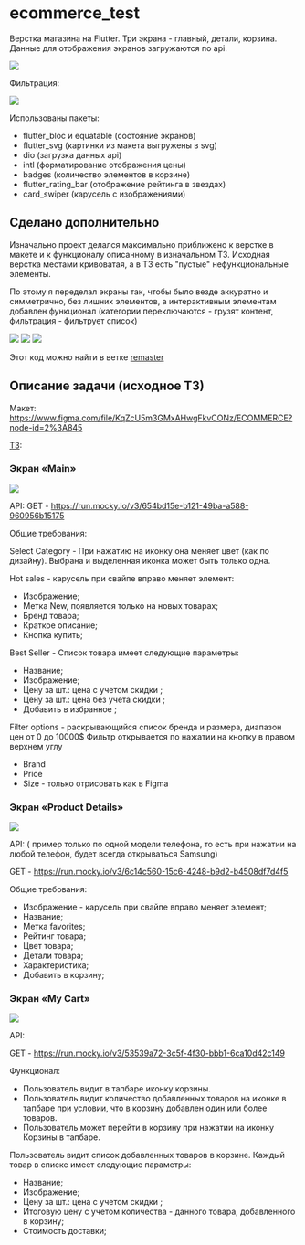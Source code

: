 # ecommerce_test

Верстка магазина на Flutter.
Три экрана - главный, детали, корзина.
Данные для отображения экранов загружаются по api.

![](.github/ecommerce.gif)

Фильтрация:

![](.github/ecommerce-filter.gif)

Использованы пакеты:
- flutter_bloc и equatable (состояние экранов)
- flutter_svg (картинки из макета выгружены в svg)
- dio (загрузка данных api)
- intl (форматирование отображения цены)
- badges (количество элементов в корзине)
- flutter_rating_bar (отображение рейтинга в звездах)
- card_swiper (карусель с изображениями)

## Сделано дополнительно

Изначально проект делался максимально приближено к верстке в макете
и к функционалу описанному в изначальном ТЗ. Исходная верстка местами кривоватая,
а в ТЗ есть "пустые" нефункциональные элементы.

По этому я переделал экраны так, чтобы было везде аккуратно и симметрично,
без лишних элементов, а интерактивным элементам добавлен функционал
(категории переключаются - грузят контент, фильтрация - фильтрует список)

![](.github/ecommerce-new-main.gif)
![](.github/ecommerce-new-details.gif)
![](.github/ecommerce-new-cart.gif)

Этот код можно найти в ветке [remaster](https://github.com/devmaslove/ecommerce_test/tree/remaster)

## Описание задачи (исходное ТЗ)

Макет:
https://www.figma.com/file/KqZcU5m3GMxAHwgFkvCONz/ECOMMERCE?node-id=2%3A845

[ТЗ](https://docs.google.com/document/d/1VedkRcsN6yukGO2uWES4RuIM8KMtESZ8p7zD7nGySMs/edit?usp=sharing):

### Экран «Main»

![](.github/main.png)

API:
GET - https://run.mocky.io/v3/654bd15e-b121-49ba-a588-960956b15175

Общие требования:

Select Category - При нажатию на иконку она меняет цвет (как по дизайну). 
Выбрана и выделенная иконка может быть только одна.

Hot sales - карусель при свайпе вправо меняет элемент:
- Изображение;
- Метка New, появляется только на новых товарах;
- Бренд товара;
- Краткое описание;
- Кнопка купить;

Best Seller - Список товара имеет следующие параметры:
- Название;
- Изображение;
- Цену за шт.: цена с учетом скидки ;
- Цену за шт.: цена без учета скидки ;
- Добавить в избранное ;

Filter options - раскрывающийся список бренда и размера, диапазон цен от 0 до 10000$
Фильтр открывается по нажатии на кнопку в правом верхнем углу

- Brand
- Price
- Size - только отрисовать как в Figma

### Экран «Product Details»

![](.github/product-details.png)

API: ( пример только по одной модели телефона, то есть при нажатии на любой телефон, будет всегда открываться Samsung)

GET - https://run.mocky.io/v3/6c14c560-15c6-4248-b9d2-b4508df7d4f5

Общие требования:
- Изображение - карусель при свайпе вправо меняет элемент;
- Название;
- Метка favorites;
- Рейтинг товара;
- Цвет товара;
- Детали товара;
- Характеристика;
- Добавить в корзину;

### Экран «My Cart»

![](.github/my-cart.png)

API:

GET - https://run.mocky.io/v3/53539a72-3c5f-4f30-bbb1-6ca10d42c149

Функционал:
- Пользователь видит в тапбаре иконку корзины.
- Пользователь видит количество добавленных товаров на иконке в тапбаре при условии, что в корзину добавлен один или более товаров.
- Пользователь может перейти в корзину при нажатии на иконку Корзины в тапбаре.

Пользователь видит список добавленных товаров в корзине.
Каждый товар в списке имеет следующие параметры:
- Название;
- Изображение;
- Цену за шт.: цена с учетом скидки ;
- Итоговую цену с учетом количества - данного товара, добавленного в корзину;
- Стоимость доставки;
